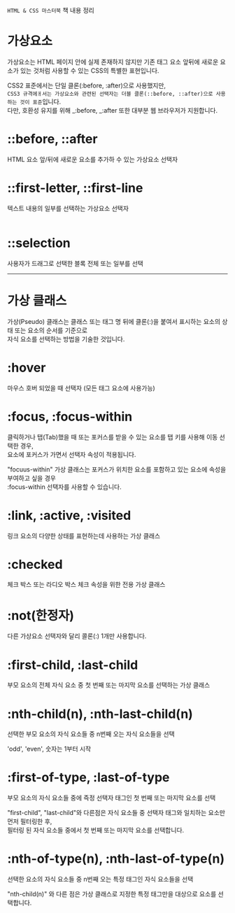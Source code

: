 `HTML & CSS 마스터북` 책 내용 정리

# 가상요소

가상요소는 HTML 페이지 안에 실제 존재하지 않지만 기존 태그 요소 앞뒤에 새로운 요소가 있는 것처럼 사용할 수 있는 CSS의 특별한 표현입니다.

CSS2 표준에서는 단일 클론(:before, :after)으로 사용했지만,  
`CSS3 규격에ㅐ서는 가상요소와 관련된 선택자는 더블 클론(::before, ::after)으로 사용하는 것이 표준`입니다.  
다만, 호환성 유지를 위해 _:before, _:after 또한 대부분 웹 브라우저가 지원합니다.

# ::before, ::after

HTML 요소 앞/뒤에 새로운 요소를 추가하 수 있는 가상요소 선택자

# ::first-letter, ::first-line

텍스트 내용의 일부를 선택하는 가상요소 선택자

```css

```

# ::selection

사용자가 드래그로 선택한 블록 전체 또는 일부를 선택

---

# 가상 클래스

가상(Pseudo) 클래스는 클래스 또는 태그 명 뒤에 클론(:)을 붙여서 표시하는 요소의 상태 또는 요소의 순서를 기준으로  
자식 요소를 선택하는 방법을 기술한 것입니다.

# :hover

마우스 호버 되었을 때 선택자
(모든 태그 요소에 사용가능)

# :focus, :focus-within

클릭하거나 탭(Tab)했을 때 또는 포커스를 받을 수 있는 요소를 탭 키를 사용해 이동 선택한 경우,  
요소에 포커스가 가면서 선택자 속성이 적용됩니다.

"focuus-within" 가상 클래스는 포커스가 위치한 요소를 포함하고 있는 요소에 속성을 부여하고 싶을 경우  
:focus-within 선택자를 사용할 수 있습니다.

# :link, :active, :visited

링크 요소의 다양한 상태를 표현하는데 사용하는 가상 클래스

# :checked

체크 박스 또는 라디오 박스 체크 속성을 위한 전용 가상 클래스

# :not(한정자)

다른 가상요소 선택자와 달리 콜론(:) 1개만 사용합니다.

# :first-child, :last-child

부모 요소의 전체 자식 요소 중 첫 번째 또는 마지막 요소를 선택하는 가상 클래스

# :nth-child(n), :nth-last-child(n)

선택한 부모 요소의 자식 요소들 중 n번째 오는 자식 요소들을 선택

'odd', 'even', 숫자는 1부터 시작

# :first-of-type, :last-of-type

부모 요소의 자식 요소들 중에 즉정 선택자 태그인 첫 번째 또는 마지막 요소를 선택

"first-child", "last-child"와 다른점은 자식 요소들 중 선택자 태그와 일치하는 요소만 먼저 필터링한 후,  
필터링 된 자식 요소들 중에서 첫 번째 또는 마지막 요소를 선택합니다.

# :nth-of-type(n), :nth-last-of-type(n)

선택한 요소의 자식 요소들 중 n번째 오는 특정 태그인 자식 요소들을 선택

"nth-child(n)" 와 다른 점은 가상 클래스로 지정한 특정 태그만을 대상으로 요소를 선택합니다.
